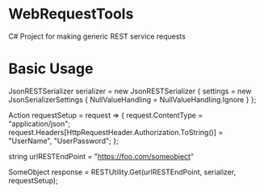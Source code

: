 WebRequestTools
===============

C# Project for making generic REST service requests


Basic Usage
===============

JsonRESTSerializer serializer = new JsonRESTSerializer
        {
            settings = new JsonSerializerSettings { NullValueHandling = NullValueHandling.Ignore }
        };


Action<HttpWebRequest> requestSetup = request =>
            {
                request.ContentType = "application/json";
                request.Headers[HttpRequestHeader.Authorization.ToString()] = "UserName", "UserPassword";
            };

string urlRESTEndPoint = "https://foo.com/someobject"

SomeObject response = RESTUtility.Get<SomeObject>(urlRESTEndPoint, serializer, requestSetup);

